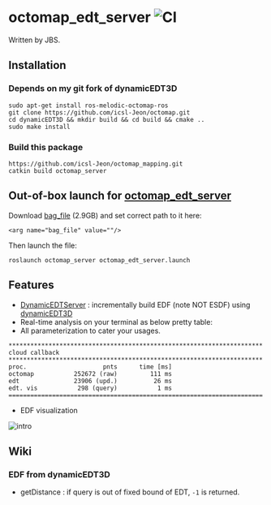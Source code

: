 octomap_edt_server ![CI](https://github.com/OctoMap/octomap_mapping/workflows/CI/badge.svg)
===============
Written by JBS.
## Installation 

### Depends on my git fork of dynamicEDT3D
```
sudo apt-get install ros-melodic-octomap-ros
git clone https://github.com/icsl-Jeon/octomap.git
cd dynamicEDT3D && mkdir build && cd build && cmake ..
sudo make install
```

### Build this package 
```
https://github.com/icsl-Jeon/octomap_mapping.git
catkin build octomap_server 
```

## Out-of-box launch for [octomap_edt_server](octomap_server/launch/octomap_edt_server.launch)

Download [bag_file](https://drive.google.com/file/d/1AwMVekkpmsFcpDjmPqnEeNCCN2xaXQPk/view?usp=sharing) (2.9GB) and
set correct path to it here:
```
<arg name="bag_file" value=""/>
```
Then launch the file:

```
roslaunch octomap_server octomap_edt_server.launch
```

## Features 
* [DynamicEDTServer](octomap_server/src/EdtOctomapServer.cpp) : incrementally build EDF (note NOT ESDF) 
using [dynamicEDT3D](https://github.com/OctoMap/octomap/tree/devel/dynamicEDT3D
  )
 * Real-time analysis on your terminal  as below pretty table: 
 * All parameterization to cater your usages.
```
**********************************************************************
cloud callback                                                        
**********************************************************************
proc.                     pnts      time [ms]
octomap           252672 (raw)         111 ms
edt               23906 (upd.)          26 ms
edt. vis           298 (query)           1 ms
======================================================================
```

* EDF visualization

![intro](octomap_server/img/intro.gif)


## Wiki

### EDF from dynamicEDT3D
* getDistance : if query is out of fixed bound of EDT, `-1` is returned.
